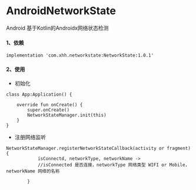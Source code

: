 # AndroidNetworkState
Android 基于Kotlin的Androidx网络状态检测
#### 1、依赖

```
implementation 'com.xhh.networkstate:NetworkState:1.0.1'
```
#### 2、使用

* 初始化

```
class App:Application() {

    override fun onCreate() {
        super.onCreate()
        NetworkStateManager.init(this)
    }
}
```
* 注册网络监听

```
NetworkStateManager.registerNetworkStateCallback(activity or fragment){
            isConnectd, networkType, networkName ->
            //isConnected 是否连接，networkType 网络类型 WIFI or Mobile，networkName 网络的名称

        }
```
